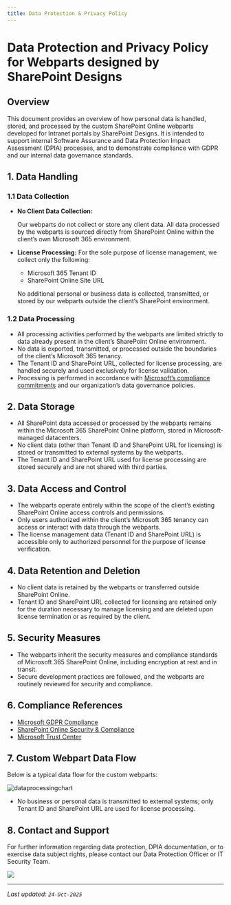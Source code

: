 ```yaml
---
title: Data Protection & Privacy Policy
---
```

# Data Protection and Privacy Policy for Webparts designed by SharePoint Designs

## Overview

This document provides an overview of how personal data is handled, stored, and processed by the custom SharePoint Online webparts developed for Intranet portals by SharePoint Designs. It is intended to support internal Software Assurance and Data Protection Impact Assessment (DPIA) processes, and to demonstrate compliance with GDPR and our internal data governance standards.

## 1. Data Handling

### 1.1 Data Collection

* **No Client Data Collection:**

  Our webparts do not collect or store any client data. All data processed by the webparts is sourced directly from SharePoint Online within the client’s own Microsoft 365 environment.
* **License Processing:**
  For the sole purpose of license management, we collect only the following:

  * Microsoft 365 Tenant ID
  * SharePoint Online Site URL

  No additional personal or business data is collected, transmitted, or stored by our webparts outside the client’s SharePoint environment.

### 1.2 Data Processing

* All processing activities performed by the webparts are limited strictly to data already present in the client’s SharePoint Online environment.
* No data is exported, transmitted, or processed outside the boundaries of the client’s Microsoft 365 tenancy.
* The Tenant ID and SharePoint URL, collected for license processing, are handled securely and used exclusively for license validation.
* Processing is performed in accordance with [Microsoft’s compliance commitments](https://docs.microsoft.com/en-us/compliance/regulatory/gdpr) and our organization’s data governance policies.

## 2. Data Storage

* All SharePoint data accessed or processed by the webparts remains within the Microsoft 365 SharePoint Online platform, stored in Microsoft-managed datacenters.
* No client data (other than Tenant ID and SharePoint URL for licensing) is stored or transmitted to external systems by the webparts.
* The Tenant ID and SharePoint URL used for license processing are stored securely and are not shared with third parties.

## 3. Data Access and Control

* The webparts operate entirely within the scope of the client’s existing SharePoint Online access controls and permissions.
* Only users authorized within the client’s Microsoft 365 tenancy can access or interact with data through the webparts.
* The license management data (Tenant ID and SharePoint URL) is accessible only to authorized personnel for the purpose of license verification.

## 4. Data Retention and Deletion

* No client data is retained by the webparts or transferred outside SharePoint Online.
* Tenant ID and SharePoint URL collected for licensing are retained only for the duration necessary to manage licensing and are deleted upon license termination or as required by the client.

## 5. Security Measures

* The webparts inherit the security measures and compliance standards of Microsoft 365 SharePoint Online, including encryption at rest and in transit.
* Secure development practices are followed, and the webparts are routinely reviewed for security and compliance.

## 6. Compliance References

* [Microsoft GDPR Compliance](https://docs.microsoft.com/en-us/compliance/regulatory/gdpr)
* [SharePoint Online Security & Compliance](https://docs.microsoft.com/en-us/sharepoint/security-for-sharepoint-online)
* [Microsoft Trust Center](https://www.microsoft.com/en-us/trust-center/product-overview?product=SharePoint)

## 7. Custom Webpart Data Flow

Below is a typical data flow for the custom webparts:

![dataprocessingchart](/img/uploads/dataprocessingchart.png)

* No business or personal data is transmitted to external systems; only Tenant ID and SharePoint URL are used for license processing.

## 8. Contact and Support

For further information regarding data protection, DPIA documentation, or to exercise data subject rights, please contact our Data Protection Officer or IT Security Team.

![](/img/uploads/diy-3-latest.png)

- - -

*Last updated: `24-Oct-2025`*
